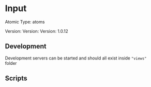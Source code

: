 # Input

Atomic Type: atoms

Version: Version: Version: 1.0.12




## Development

Development servers can be started and should all exist inside `"views"` folder

## Scripts
